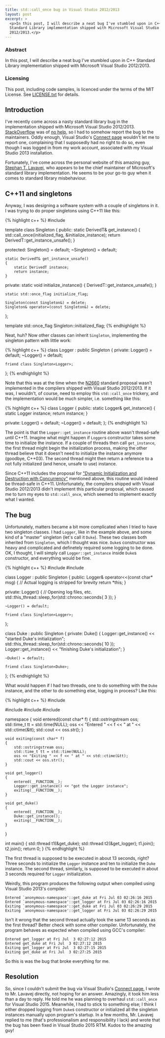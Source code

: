 ```yaml
---
title: std::call_once bug in Visual Studio 2012/2013
layout: post
excerpt: >
  <p>In this post, I will describe a neat bug I've stumbled upon in C++
  Standard Library implementation shipped with Microsoft Visual Studio
  2012/2013.</p>
---
```


### Abstract

In this post, I will describe a neat bug I've stumbled upon in C++ Standard
Library implementation shipped with Microsoft Visual Studio 2012/2013.

### Licensing

This post, including code samples, is licenced under the terms of the MIT
License.
See
[LICENSE.txt](https://github.com/egor-tensin/cpp_tips/blob/gh-pages/LICENSE.txt)
for details.

## Introduction

I've recently come across a nasty standard library bug in the implementation
shipped with Microsoft Visual Studio 2012/2013.
[StackOverflow](https://stackoverflow.com)
was of
[no help](https://stackoverflow.com/questions/26477070/concurrent-stdcall-once-calls),
so I had to somehow report the bug to the maintainers.
Oddly enough, Visual Studio's
[Connect page](https://connect.microsoft.com/VisualStudio)
wouldn't let me to report one, complaining that I supposedly had no right to do
so, even though I was logged in from my work account, associated with my Visual
Studio 2013 installation.

Fortunately, I've come across the personal website of this amazing guy,
[Stephan T. Lavavej](http://nuwen.net/stl.html),
who appears to be the chief maintainer of Microsoft's standard library
implementation.
He seems to be your go-to guy when it comes to standard library misbehaviour.

## C++11 and singletons

Anyway, I was designing a software system with a couple of singletons in it.
I was trying to do proper singletons using C++11 like this:

{% highlight c++ %}
#include <mutex>

template <typename DerivedT>
class Singleton
{
public:
    static DerivedT& get_instance()
    {
        std::call_once(initialized_flag, &initialize_instance);
        return DerivedT::get_instance_unsafe();
    }

protected:
    Singleton() = default;
    ~Singleton() = default;

    static DerivedT& get_instance_unsafe()
    {
        static DerivedT instance;
        return instance;
    }

private:
    static void initialize_instance()
    {
        DerivedT::get_instance_unsafe();
    }

    static std::once_flag initialize_flag;

    Singleton(const Singleton&) = delete;
    Singleton& operator=(const Singleton&) = delete;
};

template <typename DerivedT>
std::once_flag Singleton<DerivedT>::initialized_flag;
{% endhighlight %}

Neat, huh?
Now other classes can inherit `Singleton`, implementing the singleton pattern
with little work:

{% highlight c++ %}
class Logger : public Singleton<Logger>
{
private:
    Logger() = default;
    ~Logger() = default;

    friend class Singleton<Logger>;
};
{% endhighlight %}

Note that this was at the time when the
[N2660](http://www.open-std.org/jtc1/sc22/wg21/docs/papers/2008/n2660.htm)
standard proposal wasn't implemented in the compilers shipped with Visual
Studio 2012/2013.
If it was, I wouldn't, of course, need to employ this `std::call_once`
trickery, and the implementation would be much simpler, i.e. something like
this:

{% highlight c++ %}
class Logger
{
public:
    static Logger& get_instance()
    {
        static Logger instance;
        return instance;
    }

private:
    Logger() = default;
    ~Logger() = default;
};
{% endhighlight %}

<div class="alert alert-info">
<p>The point is that the <code>Logger::get_instance</code> routine above wasn't
thread-safe until C++11.
Imagine what might happen if <code>Logger</code>s constructor takes some time
to initialize the instance.
If a couple of threads then call <code>get_instance</code>, the first thread
might begin the initialization process, making the other thread believe that it
doesn't need to initialize the instance anymore (goodbye, C++03).
The second thread might then return a reference to a not fully initialized (and
hence, unsafe to use) instance.</p>

<p>Since C++11 includes the proposal for
<a href="http://www.open-std.org/jtc1/sc22/wg21/docs/papers/2008/n2660.htm">"Dynamic Initialization and Destruction with Concurrency"</a>
mentioned above, this routine would indeed be thread-safe in C++11.
Unfortunately, the compilers shipped with Visual Studio 2012/2013 didn't
implement this particular proposal, which caused me to turn my eyes to
<code>std::call_once</code>, which seemed to implement exactly what I
wanted.</p>
</div>

## The bug

Unfortunately, matters became a bit more complicated when I tried to have two
singleton classes.
I had `Logger`, like in the example above, and some kind of a "master"
singleton (let's call it `Duke`).
These two classes both inherited from `Singleton`, which I thought was nice.
`Duke`s constructor was heavy and complicated and definetely required some
logging to be done.
OK, I thought, I will simply call `Logger::get_instance` inside `Duke`s
constructor, and everything would be fine.

{% highlight c++ %}
#include <chrono>
#include <thread>

class Logger : public Singleton<Logger>
{
public:
    Logger& operator<<(const char* msg)
    {
        // Actual logging is stripped for brevity
        return *this;
    }

private:
    Logger()
    {
        // Opening log files, etc.
        std::this_thread::sleep_for(std::chrono::seconds{ 3 });
    }

    ~Logger() = default;

    friend class Singleton<Logger>;
};

class Duke : public Singleton<Duke>
{
private:
    Duke()
    {
        Logger::get_instance() << "started Duke's initialization";
        std::this_thread::sleep_for(std::chrono::seconds{ 10 });
        Logger::get_instance() << "finishing Duke's initialization";
    }

    ~Duke() = default;

    friend class Singleton<Duke>;
};
{% endhighlight %}

What would happen if I had two threads, one to do something with the `Duke`
instance, and the other to do something else, logging in process?
Like this:

{% highlight c++ %}
#include <ctime>

#include <iostream>
#include <sstream>
#include <thread>

namespace
{
    void entered(const char* f)
    {
        std::ostringstream oss;
        std::time_t tt = std::time(NULL);
        oss << "Entered " << f << " at " << std::ctime(&tt);
        std::cout << oss.str();
    }

    void exiting(const char* f)
    {
        std::ostringstream oss;
        std::time_t tt = std::time(NULL);
        oss << "Exiting " << f << " at " << std::ctime(&tt);
        std::cout << oss.str();
    }

    void get_logger()
    {
        entered(__FUNCTION__);
        Logger::get_instance() << "got the Logger instance";
        exiting(__FUNCTION__);
    }

    void get_duke()
    {
        entered(__FUNCTION__);
        Duke::get_instance();
        exiting(__FUNCTION__);
    }
}

int main()
{
    std::thread t1(&get_duke);
    std::thread t2(&get_logger);
    t1.join();
    t2.join();
    return 0;
}
{% endhighlight %}

The first thread is supposed to be executed in about 13 seconds, right?
Three seconds to initialize the `Logger` instance and ten to initialize the
`Duke` instance.
The second thread, similarly, is supposed to be executed in about 3 seconds
required for `Logger` initialization.

Weirdly, this program produces the following output when compiled using Visual
Studio 2013's compiler:

    Entered `anonymous-namespace'::get_duke at Fri Jul 03 02:26:16 2015
    Entered `anonymous-namespace'::get_logger at Fri Jul 03 02:26:16 2015
    Exiting `anonymous-namespace'::get_duke at Fri Jul 03 02:26:29 2015
    Exiting `anonymous-namespace'::get_logger at Fri Jul 03 02:26:29 2015

Isn't it wrong that the second thread actually took the same 13 seconds as the
first thread?
Better check with some other compiler.
Unfortunately, the program behaves as expected when compiled using GCC's
compiler:

    Entered get_logger at Fri Jul  3 02:27:12 2015
    Entered get_duke at Fri Jul  3 02:27:12 2015
    Exiting get_logger at Fri Jul  3 02:27:15 2015
    Exiting get_duke at Fri Jul  3 02:27:25 2015

So this is was the bug that broke everything for me.

## Resolution

So, since I couldn't submit the bug via Visual Studio's
[Connect page](https://connect.microsoft.com/VisualStudio),
I wrote to Mr. Lavavej directly, not hoping for an answer.
Amazingly, it took him less than a day to reply.
He told me he was planning to overhaul `std::call_once` for Visual Studio 2015.
Meanwhile, I had to stick to something else; I think I either dropped logging
from `Duke`s constructor or initialized all the singleton instances manually
upon program's startup.
In a few months, Mr. Lavavej replied to me (that's professionalism and
responsibility I lack) and wrote that the bug has been fixed in Visual Studio
2015 RTM.
Kudos to the amazing guy!
